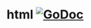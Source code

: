 html [![GoDoc](http://godoc.org/github.com/opennota/html?status.svg)](http://godoc.org/github.com/opennota/html)
====
